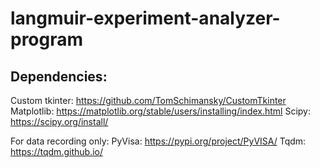 # langmuir-experiment-analyzer-program


## Dependencies:

Custom tkinter: https://github.com/TomSchimansky/CustomTkinter
Matplotlib: https://matplotlib.org/stable/users/installing/index.html
Scipy: https://scipy.org/install/

For data recording only:
PyVisa: https://pypi.org/project/PyVISA/
Tqdm: https://tqdm.github.io/


